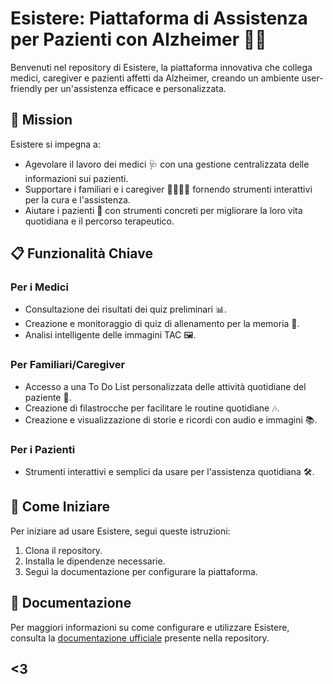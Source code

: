 # Esistere: Piattaforma di Assistenza per Pazienti con Alzheimer 🧠💜

Benvenuti nel repository di Esistere, la piattaforma innovativa che collega medici, caregiver e pazienti affetti da Alzheimer, creando un ambiente user-friendly per un'assistenza efficace e personalizzata.

## 🌟 Mission
Esistere si impegna a:
- Agevolare il lavoro dei medici 🩺 con una gestione centralizzata delle informazioni sui pazienti.
- Supportare i familiari e i caregiver 👨‍👩‍👧‍👦 fornendo strumenti interattivi per la cura e l'assistenza.
- Aiutare i pazienti 👴 con strumenti concreti per migliorare la loro vita quotidiana e il percorso terapeutico.

## 📋 Funzionalità Chiave

### Per i Medici
- Consultazione dei risultati dei quiz preliminari 📊.
- Creazione e monitoraggio di quiz di allenamento per la memoria 🧩.
- Analisi intelligente delle immagini TAC 🖼️.

### Per Familiari/Caregiver
- Accesso a una To Do List personalizzata delle attività quotidiane del paziente 📝.
- Creazione di filastrocche per facilitare le routine quotidiane 🎶.
- Creazione e visualizzazione di storie e ricordi con audio e immagini 📚.

### Per i Pazienti
- Strumenti interattivi e semplici da usare per l'assistenza quotidiana 🛠️.

## 🚀 Come Iniziare

Per iniziare ad usare Esistere, segui queste istruzioni:

1. Clona il repository.
2. Installa le dipendenze necessarie.
3. Segui la documentazione per configurare la piattaforma.

## 📖 Documentazione

Per maggiori informazioni su come configurare e utilizzare Esistere, consulta la [documentazione ufficiale](#) presente nella repository.

## <3
